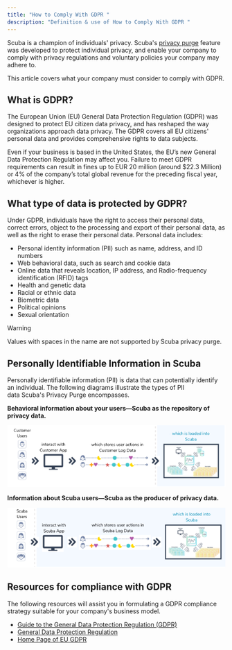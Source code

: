 ```yaml
---
title: "How to Comply With GDPR "
description: "Definition & use of How to Comply With GDPR "
---
```


Scuba is a champion of individuals' privacy. Scuba's [privacy purge](../about-scuba-privacy-purges) feature was developed to protect individual privacy, and enable your company to comply with privacy regulations and voluntary policies your company may adhere to.

This article covers what your company must consider to comply with GDPR.

## What is GDPR? 

The European Union (EU) General Data Protection Regulation (GDPR) was designed to protect EU citizen data privacy, and has reshaped the way organizations approach data privacy. The GDPR covers all EU citizens' personal data and provides comprehensive rights to data subjects.

Even if your business is based in the United States, the EU’s new General Data Protection Regulation may affect you. Failure to meet GDPR requirements can result in fines up to EUR 20 million (around $22.3 Million) or 4% of the company’s total global revenue for the preceding fiscal year, whichever is higher.

## What type of data is protected by GDPR? 

Under GDPR, individuals have the right to access their personal data, correct errors, object to the processing and export of their personal data, as well as the right to erase their personal data. Personal data includes:

- Personal identity information (PII) such as name, address, and ID numbers
- Web behavioral data, such as search and cookie data
- Online data that reveals location, IP address, and Radio-frequency identification (RFID) tags
- Health and genetic data
- Racial or ethnic data
- Biometric data
- Political opinions
- Sexual orientation

> [!WARNING]
> Values with spaces in the name are not supported by Scuba privacy purge.

## Personally Identifiable Information in Scuba 

Personally identifiable information (PII) is data that can potentially identify an individual. The following diagrams illustrate the types of PII data Scuba's Privacy Purge encompasses.

**Behavioral information about your users—Scuba as the repository of privacy data.**

![](./attachments/GDPR_scenario1.png)

**Information about Scuba users—Scuba as the producer of privacy data.**

![](./attachments/GDPR_scenario2.png)

## Resources for compliance with GDPR 

The following resources will assist you in formulating a GDPR compliance strategy suitable for your company's business model.

- [Guide to the General Data Protection Regulation (GDPR)](https://ico.org.uk/for-organisations/guide-to-the-general-data-protection-regulation-gdpr/)
- [General Data Protection Regulation](https://gdpr-info.eu/)
- [Home Page of EU GDPR](https://gdpr.eu/)
